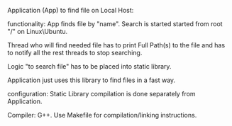 Application (App) to find file on Local Host:

functionality: App finds file by "name".
Search is started started from root "/" on Linux\Ubuntu.

Thread who will find needed file has to print Full Path(s) to the file and has to notify all the rest threads to stop searching.

Logic "to search file" has to be placed into static library.

Application just uses this library to find files in a fast way.

configuration: Static Library compilation is done separately from Application.

Compiler: G++.
Use Makefile for compilation/linking instructions.

 
